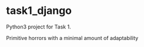 # task1_django
Python3 project for Task 1.

Primitive horrors with a minimal amount of adaptability
